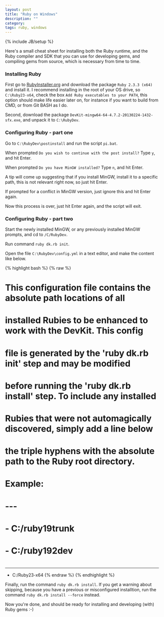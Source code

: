 ```yaml
---
layout: post
title: "Ruby on Windows"
description: ""
category: 
tags: ruby, windows
---
```

{% include JB/setup %}

Here's a small cheat sheet for installing both the Ruby runtime, and the Ruby compiler and SDK that you can use for developing gems, and compiling gems from source, which is necessary from time to time.

<!--more-->

### Installing Ruby

First go to <a href="https://rubyinstaller.org/downloads/" target="_blank">RubyInstaller.org</a> and download the package `Ruby 2.3.3 (x64)` and install it.
I recommend installing in the root of your OS drive, so `C:\Ruby23-x64`, check the box `Add Ruby executables to your PATH`, this option should make life easier later on, for instance if you want to build from CMD, or from Git BASH as I do.

Second, download the package `DevKit-mingw64-64-4.7.2-20130224-1432-sfx.exe`, and unpack it to `C:\RubyDev`.

### Configuring Ruby - part one

Go to `C:\RubyDev\postinstall` and run the script `pi.bat`.

When prompted `Do you wish to continue with the post install?` Type `y`, and hit Enter.

When prompted `Do you have MinGW installed?` Type `n`, and hit Enter.

A tip will come up suggesting that if you install MinGW, install it to a specific path, this is not relevant right now, so just hit Enter.

If prompted for a conflict in MinGW version, just ignore this and hit Enter again.

Now this process is over, just hit Enter again, and the script will exit.

### Configuring Ruby - part two

Start the newly installed MinGW, or any previously installed MinGW prompts, and cd to `/C/RubyDev`.

Run command `ruby dk.rb init`.

Open the file `C:\RubyDev\config.yml` in a text editor, and make the content like below.

{% highlight bash %}
{% raw %}
# This configuration file contains the absolute path locations of all
# installed Rubies to be enhanced to work with the DevKit. This config
# file is generated by the 'ruby dk.rb init' step and may be modified
# before running the 'ruby dk.rb install' step. To include any installed
# Rubies that were not automagically discovered, simply add a line below
# the triple hyphens with the absolute path to the Ruby root directory.
#
# Example:
#
# ---
# - C:/ruby19trunk
# - C:/ruby192dev
#
---
- C:/Ruby23-x64
{% endraw %}
{% endhighlight %}

Finally, run the command `ruby dk.rb install`. If you get a warning about skipping, because you have a previous or misconfigured installtion, run the command `ruby dk.rb install --force` instead.

Now you're done, and should be ready for installing and developing (with) Ruby gems :-)